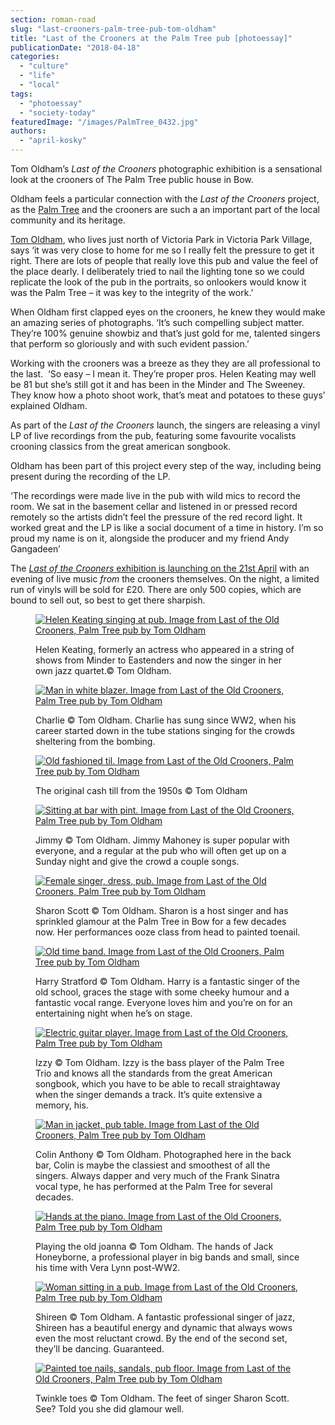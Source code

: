 ```yaml
---
section: roman-road
slug: "last-crooners-palm-tree-pub-tom-oldham"
title: "Last of the Crooners at the Palm Tree pub [photoessay]"
publicationDate: "2018-04-18"
categories: 
  - "culture"
  - "life"
  - "local"
tags: 
  - "photoessay"
  - "society-today"
featuredImage: "/images/PalmTree_0432.jpg"
authors: 
  - "april-kosky"
---
```


Tom Oldham’s _Last of the Crooners_ photographic exhibition is a sensational look at the crooners of The Palm Tree public house in Bow.

Oldham feels a particular connection with the _Last of the Crooners_ project, as the [Palm Tree](https://romanroadlondon.com/best-local-pubs/) and the crooners are such a an important part of the local community and its heritage.

[Tom Oldham](https://romanroadlondon.com/tom-oldham-palm-tree-crooners-project/), who lives just north of Victoria Park in Victoria Park Village, says ‘it was very close to home for me so I really felt the pressure to get it right. There are lots of people that really love this pub and value the feel of the place dearly. I deliberately tried to nail the lighting tone so we could replicate the look of the pub in the portraits, so onlookers would know it was the Palm Tree – it was key to the integrity of the work.’

When Oldham first clapped eyes on the crooners, he knew they would make an amazing series of photographs. ‘It’s such compelling subject matter. They’re 100% genuine showbiz and that’s just gold for me, talented singers that perform so gloriously and with such evident passion.’

Working with the crooners was a breeze as they they are all professional to the last.  ‘So easy – I mean it. They’re proper pros. Helen Keating may well be 81 but she’s still got it and has been in the Minder and The Sweeney. They know how a photo shoot work, that’s meat and potatoes to these guys’ explained Oldham.

As part of the _Last of the Crooners_ launch, the singers are releasing a vinyl LP of live recordings from the pub, featuring some favourite vocalists crooning classics from the great american songbook.

Oldham has been part of this project every step of the way, including being present during the recording of the LP.

‘The recordings were made live in the pub with wild mics to record the room. We sat in the basement cellar and listened in or pressed record remotely so the artists didn’t feel the pressure of the red record light. It worked great and the LP is like a social document of a time in history. I’m so proud my name is on it, alongside the producer and my friend Andy Gangadeen’

The [_Last of the Crooners_ exhibition is launching on the 21st April](https://romanroadlondon.com/event/last-of-the-crooners-palm-tree-pub/) with an evening of live music _from_ the crooners themselves. On the night, a limited run of vinyls will be sold for £20. There are only 500 copies, which are bound to sell out, so best to get there sharpish.

<figure>

[![Helen Keating singing at pub. Image from Last of the Old Crooners, Palm Tree pub by Tom Oldham](/images/HelenKeating2-Palm-Tree-pub.jpg)](https://romanroadlondon.com/wp-content/uploads/2018/04/HelenKeating2-Palm-Tree-pub.jpg)

<figcaption>

Helen Keating, formerly an actress who appeared in a string of shows from Minder to Eastenders and now the singer in her own jazz quartet.© Tom Oldham.

</figcaption>

</figure>

<figure>

[![Man in white blazer. Image from Last of the Old Crooners, Palm Tree pub by Tom Oldham](/images/Charlie-Palm-Tree-pub.jpg)](https://romanroadlondon.com/wp-content/uploads/2018/04/Charlie-Palm-Tree-pub.jpg)

<figcaption>

Charlie © Tom Oldham. Charlie has sung since WW2, when his career started down in the tube stations singing for the crowds sheltering from the bombing.

</figcaption>

</figure>

<figure>

[![Old fashioned til. Image from Last of the Old Crooners, Palm Tree pub by Tom Oldham](/images/PalmTree_0087-Palm-Tree-pub.jpg)](https://romanroadlondon.com/wp-content/uploads/2018/04/PalmTree_0087-Palm-Tree-pub.jpg)

<figcaption>

The original cash till from the 1950s © Tom Oldham

</figcaption>

</figure>

<figure>

[![Sitting at bar with pint. Image from Last of the Old Crooners, Palm Tree pub by Tom Oldham](/images/Jimmy-Palm-Tree-pub.jpg)](https://romanroadlondon.com/wp-content/uploads/2018/04/Jimmy-Palm-Tree-pub.jpg)

<figcaption>

Jimmy © Tom Oldham. Jimmy Mahoney is super popular with everyone, and a regular at the pub who will often get up on a Sunday night and give the crowd a couple songs.

</figcaption>

</figure>

<figure>

[![Female singer, dress, pub. Image from Last of the Old Crooners, Palm Tree pub by Tom Oldham](/images/SharonScott-Palm-Tree-pub.jpg)](https://romanroadlondon.com/wp-content/uploads/2018/04/SharonScott-Palm-Tree-pub.jpg)

<figcaption>

Sharon Scott © Tom Oldham. Sharon is a host singer and has sprinkled glamour at the Palm Tree in Bow for a few decades now. Her performances ooze class from head to painted toenail.

</figcaption>

</figure>

<figure>

[![Old time band. Image from Last of the Old Crooners, Palm Tree pub by Tom Oldham](/images/HarryStratford-Palm-Tree-pub.jpg)](https://romanroadlondon.com/wp-content/uploads/2018/04/HarryStratford-Palm-Tree-pub.jpg)

<figcaption>

Harry Stratford © Tom Oldham. Harry is a fantastic singer of the old school, graces the stage with some cheeky humour and a fantastic vocal range. Everyone loves him and you’re on for an entertaining night when he’s on stage.

</figcaption>

</figure>

<figure>

[![Electric guitar player. Image from Last of the Old Crooners, Palm Tree pub by Tom Oldham](/images/Izzy01-Palm-Tree-pub.jpg)](https://romanroadlondon.com/wp-content/uploads/2018/04/Izzy01-Palm-Tree-pub.jpg)

<figcaption>

Izzy © Tom Oldham. Izzy is the bass player of the Palm Tree Trio and knows all the standards from the great American songbook, which you have to be able to recall straightaway when the singer demands a track. It’s quite extensive a memory, his.

</figcaption>

</figure>

<figure>

[![Man in jacket, pub table. Image from Last of the Old Crooners, Palm Tree pub by Tom Oldham](/images/ColinAnthony-Palm-Tree-pub.jpg)](https://romanroadlondon.com/wp-content/uploads/2018/04/ColinAnthony-Palm-Tree-pub.jpg)

<figcaption>

Colin Anthony © Tom Oldham. Photographed here in the back bar, Colin is maybe the classiest and smoothest of all the singers. Always dapper and very much of the Frank Sinatra vocal type, he has performed at the Palm Tree for several decades.

</figcaption>

</figure>

<figure>

[![Hands at the piano. Image from Last of the Old Crooners, Palm Tree pub by Tom Oldham](/images/PalmTree_0443-Palm-Tree-pub.jpg)](https://romanroadlondon.com/wp-content/uploads/2018/04/PalmTree_0443-Palm-Tree-pub.jpg)

<figcaption>

Playing the old joanna © Tom Oldham. The hands of Jack Honeyborne, a professional player in big bands and small, since his time with Vera Lynn post-WW2.

</figcaption>

</figure>

<figure>

[![Woman sitting in a pub. Image from Last of the Old Crooners, Palm Tree pub by Tom Oldham](/images/Shireen-Palm-Tree-pub.jpg)](https://romanroadlondon.com/wp-content/uploads/2018/04/Shireen-Palm-Tree-pub.jpg)

<figcaption>

Shireen © Tom Oldham. A fantastic professional singer of jazz, Shireen has a beautiful energy and dynamic that always wows even the most reluctant crowd. By the end of the second set, they’ll be dancing. Guaranteed.

</figcaption>

</figure>

<figure>

[![Painted toe nails, sandals, pub floor. Image from Last of the Old Crooners, Palm Tree pub by Tom Oldham](/images/PalmTree_0517-Palm-Tree-pub.jpg)](https://romanroadlondon.com/wp-content/uploads/2018/04/PalmTree_0517-Palm-Tree-pub.jpg)

<figcaption>

Twinkle toes © Tom Oldham. The feet of singer Sharon Scott. See? Told you she did glamour well.

</figcaption>

</figure>
